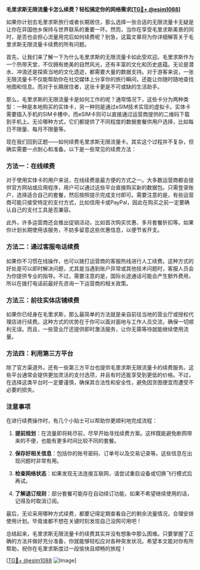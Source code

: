 **毛里求斯无限流量卡怎么续费？轻松搞定你的网络需求[[TG💪+ @esim1088](https://t.me/s/esim1088)]**

如果你计划去毛里求斯旅行或者长期居住，那么选择一张合适的无限流量卡无疑是让你在异国他乡保持与世界联系的重要一环。然而，当你在享受毛里求斯美景的同时，是否也会担心流量用完后如何续费呢？别急，这篇文章将为你详细解答关于毛里求斯无限流量卡续费的所有问题。

首先，让我们来了解一下为什么毛里求斯的无限流量卡如此受欢迎。毛里求斯作为一个热带天堂，不仅拥有绝美的自然风光，还有丰富的文化和历史底蕴。无论是潜水、冲浪还是探索当地的文化遗迹，都需要大量的数据支持。对于游客来说，一张无限流量卡不仅能帮助你在社交媒体上分享你的旅行瞬间，还能让你随时随地查找地图和信息。而对于长期居住者，这张卡更是不可或缺的生活助手。

那么，毛里求斯的无限流量卡是如何工作的呢？通常情况下，这些卡分为两种类型：一种是本地购买的实体卡，另一种则是通过eSIM技术实现的虚拟卡。实体卡需要插入手机的SIM卡槽中，而eSIM卡则可以直接通过运营商提供的二维码下载到手机上。无论哪种方式，它们都提供了不同程度的数据套餐供用户选择，比如每日不限量、每月不限量等。

现在我们回到正题——如何续费毛里求斯无限流量卡。其实这个过程并不复杂，但确实需要一点耐心和准备。以下是一些常见的续费方法：

### 方法一：在线续费

对于使用实体卡的用户来说，在线续费是最方便的方式之一。大多数运营商都会提供官方网站或应用程序，用户可以通过这些平台直接购买新的数据包。只需登录账户，选择适合自己的套餐，然后按照提示完成支付即可。需要注意的是，有些运营商可能只接受特定的支付方式，比如信用卡或PayPal，因此在购买之前一定要确认自己的支付工具是否兼容。

此外，许多运营商还会推出促销活动，比如首次购买优惠、多月套餐折扣等。如果你计划长期使用该服务，不妨多留意这些优惠信息，以便节省开支。

### 方法二：通过客服电话续费

如果你不习惯在线操作，也可以拨打运营商的客服热线进行人工续费。这种方式的好处是可以即时解决问题，尤其是当遇到账户异常或其他技术问题时，客服人员会为你提供专业的指导。不过，需要注意的是，国际长途通话可能会产生额外费用，所以在拨打电话前最好先咨询一下运营商的相关政策。

### 方法三：前往实体店铺续费

如果你已经身在毛里求斯，那么最简单的方法就是亲自前往当地的营业厅或授权代理店进行续费。这种方式的优势在于你可以面对面地与工作人员交流，确保一切顺利无误。而且，一些营业厅还提供即时激活服务，让你无需等待就能继续使用流量。

### 方法四：利用第三方平台

除了官方渠道外，还有一些第三方平台也提供毛里求斯无限流量卡的续费服务。这些平台通常会提供更加灵活的支付选项，并且有时还能享受到更低的价格。不过，在选择这类平台时一定要谨慎，确保其合法性和安全性，避免因贪图便宜而遭受不必要的损失。

### 注意事项

在进行续费操作时，有几个小贴士可以帮助你更顺利地完成流程：

1. **提前规划**：在流量即将耗尽前，尽早开始寻找续费方案。这样既能避免断网带来的不便，也能有更多时间比较不同的套餐。
   
2. **保存好相关信息**：包括你的账号密码、订单号以及交易记录等。这些信息在出现问题时非常有用。

3. **检查网络状态**：如果发现无法连接互联网，请尝试重启设备或切换飞行模式后再试。

4. **了解退订规则**：部分套餐可能存在自动续订功能，如果不希望继续使用的话，记得及时取消订阅。

最后，无论采用哪种方式续费，都要记得定期查看自己的剩余流量情况，合理安排使用计划。毕竟谁都不想在关键时刻发现自己没网可用吧！

总结起来，毛里求斯无限流量卡的续费其实并没有想象中那么困难。只要掌握了正确的方法并做好充分准备，你就能够轻松应对各种突发状况。希望本文能对你有所帮助，祝你在毛里求斯度过一段愉快且顺畅的旅程！

[[TG💪+ @esim1088](https://t.me/s/esim1088) ![Image](https://i.postimg.cc/4NQfJmqS/Snipaste-2025-05-13-00-14-12.png)]